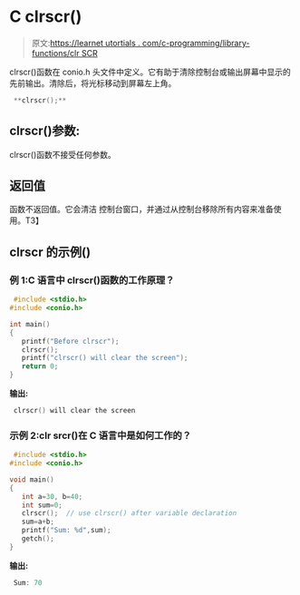 # C clrscr()

> 原文:[https://learnet utortials . com/c-programming/library-functions/clr SCR](https://learnetutorials.com/c-programming/library-functions/clrscr)

clrscr()函数在 conio.h 头文件中定义。它有助于清除控制台或输出屏幕中显示的先前输出。清除后，将光标移动到屏幕左上角。

```c
 **clrscr();** 

```

## clrscr()参数:

clrscr()函数不接受任何参数。

## 返回值

函数不返回值。它会清洁  控制台窗口，并通过从控制台移除所有内容来准备使用。T3】

## clrscr 的示例()

### 例 1:C 语言中 clrscr()函数的工作原理？

```c
 #include <stdio.h>
#include <conio.h>

int main()
{
   printf("Before clrscr");
   clrscr();
   printf("clrscr() will clear the screen");
   return 0;
} 

```

**输出:**

```c
 clrscr() will clear the screen 
```

### 示例 2:clr srcr()在 C 语言中是如何工作的？

```c
 #include <stdio.h>
#include <conio.h>

void main()
{
   int a=30, b=40;
   int sum=0;
   clrscr();  // use clrscr() after variable declaration
   sum=a+b;
   printf("Sum: %d",sum);
   getch();
} 

```

**输出:**

```c
 Sum: 70 
```
